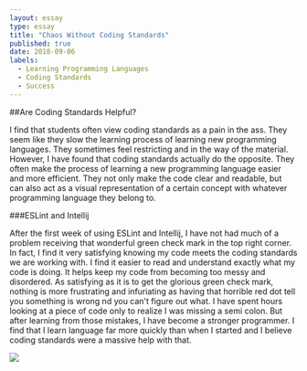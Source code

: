 ```yaml
---
layout: essay
type: essay
title: "Chaos Without Coding Standards"
published: true
date: 2018-09-06
labels:
  - Learning Programming Languages
  - Coding Standards
  - Success
---
```


##Are Coding Standards Helpful?

I find that students often view coding standards as a pain in the ass.  They seem like they slow the learning process of learning new programming languages.  They sometimes feel restricting and in the way of the material.  However, I have found that coding standards actually  do the opposite.  They often make the process of learning a new programming language easier and more efficient.  They not only make the code clear and readable, but can also act as a visual representation of a certain concept with whatever programming language they belong to.  

###ESLint and Intellij

After the first week of using ESLint and Intellij, I have not had much of a problem receiving that wonderful green check mark in the top right corner.  In fact, I find it very satisfying knowing my code meets the coding standards we are working with.  I find it easier to read and understand exactly what my code is doing.  It helps keep my code from becoming too messy and disordered.  As satisfying as it is to get the glorious green check mark, nothing is more frustrating and infuriating as having that horrible red dot tell you something is wrong nd you can't figure out what.  I have spent hours looking at a piece of code only to realize I was missing a semi colon.  But after learning from those mistakes, I have become a stronger programmer.  I find that I learn language far more quickly than when I started and I believe coding standards were a massive help with that.  

<img class="ui medium right floated image" src="../images/coding-standards.jpg">
 